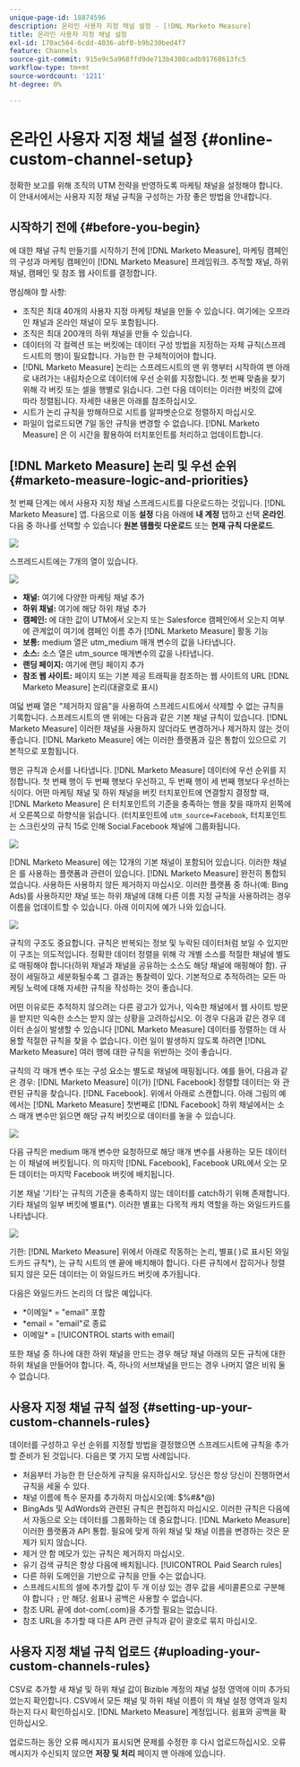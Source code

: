 ```yaml
---
unique-page-id: 18874596
description: 온라인 사용자 지정 채널 설정 - [!DNL Marketo Measure]
title: 온라인 사용자 지정 채널 설정
exl-id: 170ac564-6cdd-4036-abf0-b9b230bed4f7
feature: Channels
source-git-commit: 915e9c5a968ffd9de713b4308cadb91768613fc5
workflow-type: tm+mt
source-wordcount: '1211'
ht-degree: 0%

---
```


# 온라인 사용자 지정 채널 설정 {#online-custom-channel-setup}

정확한 보고를 위해 조직의 UTM 전략을 반영하도록 마케팅 채널을 설정해야 합니다. 이 안내서에서는 사용자 지정 채널 규칙을 구성하는 가장 좋은 방법을 안내합니다.

## 시작하기 전에 {#before-you-begin}

에 대한 채널 규칙 만들기를 시작하기 전에 [!DNL Marketo Measure], 마케팅 캠페인의 구성과 마케팅 캠페인이 [!DNL Marketo Measure] 프레임워크. 추적할 채널, 하위 채널, 캠페인 및 참조 웹 사이트를 결정합니다.

명심해야 할 사항:

* 조직은 최대 40개의 사용자 지정 마케팅 채널을 만들 수 있습니다. 여기에는 오프라인 채널과 온라인 채널이 모두 포함됩니다.
* 조직은 최대 200개의 하위 채널을 만들 수 있습니다.
* 데이터의 각 컬렉션 또는 버킷에는 데이터 구성 방법을 지정하는 자체 규칙(스프레드시트의 행)이 필요합니다. 가능한 한 구체적이어야 합니다.
* [!DNL Marketo Measure] 논리는 스프레드시트의 맨 위 행부터 시작하여 맨 아래로 내려가는 내림차순으로 데이터에 우선 순위를 지정합니다. 첫 번째 맞춤을 찾기 위해 각 버킷 또는 셀을 행별로 읽습니다. 그런 다음 데이터는 이러한 버킷의 값에 따라 정렬됩니다. 자세한 내용은 아래를 참조하십시오.
* 시트가 논리 규칙을 방해하므로 시트를 알파벳순으로 정렬하지 마십시오.
* 파일이 업로드되면 7일 동안 규칙을 변경할 수 없습니다. [!DNL Marketo Measure] 은 이 시간을 활용하여 터치포인트를 처리하고 업데이트합니다.

## [!DNL Marketo Measure] 논리 및 우선 순위 {#marketo-measure-logic-and-priorities}

첫 번째 단계는 에서 사용자 지정 채널 스프레드시트를 다운로드하는 것입니다. [!DNL Marketo Measure] 앱. 다음으로 이동 **설정** 다음 아래에 **내 계정** 탭하고 선택 **온라인**. 다음 중 하나를 선택할 수 있습니다 **원본 템플릿 다운로드** 또는 **현재 규칙 다운로드**.

![](assets/1.png)

스프레드시트에는 7개의 열이 있습니다.

![](assets/2.png)

* **채널:** 여기에 다양한 마케팅 채널 추가
* **하위 채널:** 여기에 해당 하위 채널 추가
* **캠페인:** 에 대한 값이 UTM에서 오는지 또는 Salesforce 캠페인에서 오는지 여부에 관계없이 여기에 캠페인 이름 추가 [!DNL Marketo Measure] 활동 기능
* **보통:** medium 열은 utm_medium 매개 변수의 값을 나타냅니다.
* **소스:** 소스 열은 utm_source 매개변수의 값을 나타냅니다.
* **랜딩 페이지:** 여기에 랜딩 페이지 추가
* **참조 웹 사이트:** 페이지 또는 기본 제공 트래픽을 참조하는 웹 사이트의 URL [!DNL Marketo Measure] 논리(대괄호로 표시)

여덟 번째 열은 &quot;제거하지 않음&quot;을 사용하여 스프레드시트에서 삭제할 수 없는 규칙을 기록합니다. 스프레드시트의 맨 위에는 다음과 같은 기본 채널 규칙이 있습니다. [!DNL Marketo Measure] 이러한 채널을 사용하지 않더라도 변경하거나 제거하지 않는 것이 좋습니다. [!DNL Marketo Measure] 에는 이러한 플랫폼과 깊은 통합이 있으므로 기본적으로 포함됩니다.

행은 규칙과 순서를 나타냅니다. [!DNL Marketo Measure] 데이터에 우선 순위를 지정합니다. 첫 번째 행이 두 번째 행보다 우선하고, 두 번째 행이 세 번째 행보다 우선하는 식이다. 어떤 마케팅 채널 및 하위 채널을 버킷 터치포인트에 연결할지 결정할 때, [!DNL Marketo Measure] 은 터치포인트의 기준을 충족하는 행을 찾을 때까지 왼쪽에서 오른쪽으로 하향식을 읽습니다. (터치포인트에 `utm_source=Facebook`, 터치포인트는 스크린샷의 규칙 15로 인해 Social.Facebook 채널에 그룹화됩니다.

![](assets/3.png)

[!DNL Marketo Measure] 에는 12개의 기본 채널이 포함되어 있습니다. 이러한 채널은 를 사용하는 플랫폼과 관련이 있습니다. [!DNL Marketo Measure] 완전히 통합되었습니다. 사용하든 사용하지 않든 제거하지 마십시오. 이러한 플랫폼 중 하나(예: Bing Ads)를 사용하지만 채널 또는 하위 채널에 대해 다른 이름 지정 규칙을 사용하려는 경우 이름을 업데이트할 수 있습니다. 아래 이미지에 예가 나와 있습니다.

![](assets/4.png)

규칙의 구조도 중요합니다. 규칙은 반복되는 정보 및 누락된 데이터처럼 보일 수 있지만 이 구조는 의도적입니다. 정확한 데이터 정렬을 위해 각 개별 소스를 적절한 채널에 별도로 매핑해야 합니다(하위 채널과 채널을 공유하는 소스도 해당 채널에 매핑해야 함). 규정이 세밀하고 세분화될수록 그 결과는 통찰력이 있다. 기본적으로 추적하려는 모든 마케팅 노력에 대해 자세한 규칙을 작성하는 것이 좋습니다.

어떤 이유로든 추적하지 않으려는 다른 광고가 있거나, 익숙한 채널에서 웹 사이트 방문을 받지만 익숙한 소스는 받지 않는 상황을 고려하십시오. 이 경우 다음과 같은 경우 데이터 손실이 발생할 수 있습니다 [!DNL Marketo Measure] 데이터를 정렬하는 데 사용할 적절한 규칙을 찾을 수 없습니다. 이런 일이 발생하지 않도록 하려면 [!DNL Marketo Measure] 여러 행에 대한 규칙을 위반하는 것이 좋습니다.

규칙의 각 매개 변수 또는 구성 요소는 별도로 채널에 매핑됩니다. 예를 들어, 다음과 같은 경우: [!DNL Marketo Measure] 이(가) [!DNL Facebook] 정렬할 데이터는 와 관련된 규칙을 찾습니다. [!DNL Facebook]. 위에서 아래로 스캔합니다. 아래 그림의 예에서는 [!DNL Marketo Measure] 첫번째로 [!DNL Facebook] 하위 채널에서는 소스 매개 변수만 읽으면 해당 규칙 버킷으로 데이터를 놓을 수 있습니다.

![](assets/5.png)

다음 규칙은 medium 매개 변수만 요청하므로 해당 매개 변수를 사용하는 모든 데이터는 이 채널에 버킷됩니다. 의 마지막 [!DNL Facebook], Facebook URL에서 오는 모든 데이터는 마지막 Facebook 버킷에 배치됩니다.

기본 채널 &#39;기타&#39;는 규칙의 기준을 충족하지 않는 데이터를 catch하기 위해 존재합니다. 기타 채널의 일부 버킷에 별표(&#42;). 이러한 별표는 다목적 캐치 역할을 하는 와일드카드를 나타냅니다.

![](assets/6.png)

기한: [!DNL Marketo Measure] 위에서 아래로 작동하는 논리, 별표( )로 표시된 와일드카드 규칙&#42;), 는 규칙 시트의 맨 끝에 배치해야 합니다. 다른 규칙에서 잡히거나 정렬되지 않은 모든 데이터는 이 와일드카드 버킷에 추가됩니다.

다음은 와일드카드 논리의 더 많은 예입니다.

* &#42;이메일&#42; = &quot;email&quot; 포함
* &#42;email = &quot;email&quot;로 종료
* 이메일&#42; = [!UICONTROL starts with email]

또한 채널 중 하나에 대한 하위 채널을 만드는 경우 해당 채널 아래의 모든 규칙에 대한 하위 채널을 만들어야 합니다. 즉, 하나의 서브채널을 만드는 경우 나머지 열은 비워 둘 수 없습니다.

## 사용자 지정 채널 규칙 설정 {#setting-up-your-custom-channels-rules}

데이터를 구성하고 우선 순위를 지정할 방법을 결정했으면 스프레드시트에 규칙을 추가할 준비가 된 것입니다. 다음은 몇 가지 모범 사례입니다.

* 처음부터 가능한 한 단순하게 규칙을 유지하십시오. 당신은 항상 당신이 진행하면서 규칙을 세울 수 있다.
* 채널 이름에 특수 문자를 추가하지 마십시오(예: $%#&amp;&#42;@)
* BingAds 및 AdWords와 관련된 규칙은 편집하지 마십시오. 이러한 규칙은 다음에서 자동으로 오는 데이터를 그룹화하는 데 중요합니다. [!DNL Marketo Measure] 이러한 플랫폼과 API 통합. 필요에 맞게 하위 채널 및 채널 이름을 변경하는 것은 문제가 되지 않습니다.
* 제거 안 함 메모가 있는 규칙은 제거하지 마십시오.
* 유기 검색 규칙은 항상 다음에 배치됩니다. [!UICONTROL Paid Search rules]
* 다른 하위 도메인을 기반으로 규칙을 만들 수는 없습니다.
* 스프레드시트의 셀에 추가할 값이 두 개 이상 있는 경우 값을 세미콜론으로 구분해야 합니다 `;` 만 해당. 쉼표나 공백은 사용할 수 없습니다.
* 참조 URL 끝에 dot-com(.com)을 추가할 필요는 없습니다.
* 참조 URL을 추가할 때 다른 API 관련 규칙과 같이 괄호로 묶지 마십시오.

## 사용자 지정 채널 규칙 업로드 {#uploading-your-custom-channels-rules}

CSV로 추가할 새 채널 및 하위 채널 값이 Bizible 계정의 채널 설정 영역에 이미 추가되었는지 확인합니다. CSV에서 모든 채널 및 하위 채널 이름이 의 채널 설정 영역과 일치하는지 다시 확인하십시오. [!DNL Marketo Measure] 계정입니다. 쉼표와 공백을 확인하십시오.

업로드하는 동안 오류 메시지가 표시되면 문제를 수정한 후 다시 업로드하십시오. 오류 메시지가 수신되지 않으면 **저장 및 처리** 페이지 맨 아래에 있습니다.
